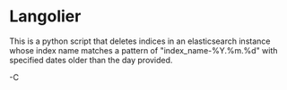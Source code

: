 # Langolier

This is a python script that deletes indices in an elasticsearch instance whose index name matches a pattern of "index_name-%Y.%m.%d" with specified dates older than the day provided.

-C
